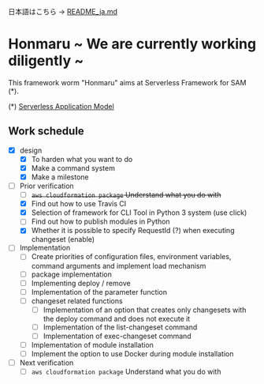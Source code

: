 日本語はこちら → [README_ja.md](README_ja.md)
# Honmaru ~ We are currently working diligently ~
This framework worm "Honmaru" aims at Serverless Framework for SAM (*).

(*) [Serverless Application Model](https://github.com/awslabs/serverless-application-model)

## Work schedule
- [x] design
  - [x] To harden what you want to do
  - [x] Make a command system
  - [x] Make a milestone
- [ ] Prior verification
  - [ ] ~~```aws cloudformation package``` Understand what you do with~~
  - [x] Find out how to use Travis CI
  - [x] Selection of framework for CLI Tool in Python 3 system (use click)
  - [ ] Find out how to publish modules in Python
  - [x] Whether it is possible to specify RequestId (?) when executing changeset (enable)
- [ ] Implementation
  - [ ] Create priorities of configuration files, environment variables, command arguments and implement load mechanism
  - [ ] package implementation
  - [ ] Implementing deploy / remove
  - [ ] Implementation of the parameter function
  - [ ] changeset related functions
    - [ ] Implementation of an option that creates only changesets with the deploy command and does not execute it
    - [ ] Implementation of the list-changeset command
    - [ ] Implementation of exec-changeset command
  - [ ] Implementation of module installation
  - [ ] Implement the option to use Docker during module installation
- [ ] Next verification
  - [ ] ```aws cloudformation package``` Understand what you do with
